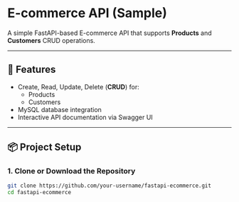 # E-commerce API (Sample)

A simple FastAPI-based E-commerce API that supports **Products** and **Customers** CRUD operations.

---

## 🚀 Features
- Create, Read, Update, Delete (**CRUD**) for:
  - Products
  - Customers
- MySQL database integration
- Interactive API documentation via Swagger UI

---

## 📦 Project Setup

### 1. Clone or Download the Repository
```bash
git clone https://github.com/your-username/fastapi-ecommerce.git
cd fastapi-ecommerce
